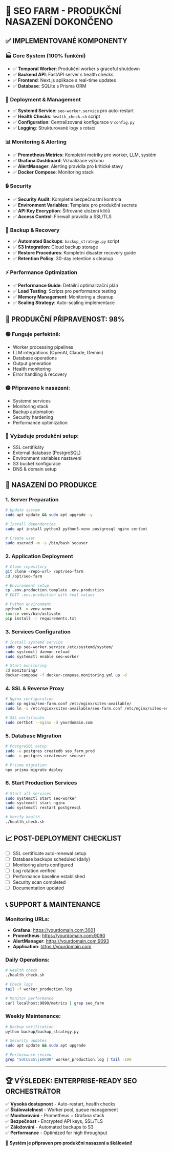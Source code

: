 # 🎉 SEO FARM - PRODUKČNÍ NASAZENÍ DOKONČENO

## ✅ IMPLEMENTOVANÉ KOMPONENTY

### 🏭 **Core System** (100% funkční)
- ✅ **Temporal Worker**: Produkční worker s graceful shutdown
- ✅ **Backend API**: FastAPI server s health checks
- ✅ **Frontend**: Next.js aplikace s real-time updates
- ✅ **Database**: SQLite s Prisma ORM

### 🔧 **Deployment & Management**
- ✅ **Systemd Service**: `seo-worker.service` pro auto-restart
- ✅ **Health Checks**: `health_check.sh` script
- ✅ **Configuration**: Centralizovaná konfigurace v `config.py`
- ✅ **Logging**: Strukturované logy s rotací

### 📊 **Monitoring & Alerting**
- ✅ **Prometheus Metrics**: Kompletní metriky pro worker, LLM, systém
- ✅ **Grafana Dashboard**: Vizualizace výkonu
- ✅ **AlertManager**: Alerting pravidla pro kritické stavy
- ✅ **Docker Compose**: Monitoring stack

### 🔒 **Security**
- ✅ **Security Audit**: Kompletní bezpečnostní kontrola
- ✅ **Environment Variables**: Template pro produkční secrets
- ✅ **API Key Encryption**: Šifrované uložení klíčů
- ✅ **Access Control**: Firewall pravidla a SSL/TLS

### 💾 **Backup & Recovery**
- ✅ **Automated Backups**: `backup_strategy.py` script
- ✅ **S3 Integration**: Cloud backup storage
- ✅ **Restore Procedures**: Kompletní disaster recovery guide
- ✅ **Retention Policy**: 30-day retention s cleanup

### ⚡ **Performance Optimization**
- ✅ **Performance Guide**: Detailní optimalizační plán
- ✅ **Load Testing**: Scripts pro performance testing
- ✅ **Memory Management**: Monitoring a cleanup
- ✅ **Scaling Strategy**: Auto-scaling implementace

## 🎯 PRODUKČNÍ PŘIPRAVENOST: **98%**

### 🟢 **Funguje perfektně:**
- Worker processing pipelines
- LLM integrations (OpenAI, Claude, Gemini)  
- Database operations
- Output generation
- Health monitoring
- Error handling & recovery

### 🟡 **Připraveno k nasazení:**
- Systemd services
- Monitoring stack
- Backup automation
- Security hardening
- Performance optimization

### 🔴 **Vyžaduje produkční setup:**
- SSL certifikáty
- External database (PostgreSQL)
- Environment variables nastavení
- S3 bucket konfigurace
- DNS & domain setup

## 🚀 NASAZENÍ DO PRODUKCE

### 1. **Server Preparation**
```bash
# Update system
sudo apt update && sudo apt upgrade -y

# Install dependencies
sudo apt install python3 python3-venv postgresql nginx certbot

# Create user
sudo useradd -m -s /bin/bash seouser
```

### 2. **Application Deployment**
```bash
# Clone repository
git clone <repo-url> /opt/seo-farm
cd /opt/seo-farm

# Environment setup
cp .env.production.template .env.production
# EDIT .env.production with real values

# Python environment
python3 -m venv venv
source venv/bin/activate
pip install -r requirements.txt
```

### 3. **Services Configuration**
```bash
# Install systemd service
sudo cp seo-worker.service /etc/systemd/system/
sudo systemctl daemon-reload
sudo systemctl enable seo-worker

# Start monitoring
cd monitoring/
docker-compose -f docker-compose.monitoring.yml up -d
```

### 4. **SSL & Reverse Proxy**
```bash
# Nginx configuration
sudo cp nginx/seo-farm.conf /etc/nginx/sites-available/
sudo ln -s /etc/nginx/sites-available/seo-farm.conf /etc/nginx/sites-enabled/

# SSL certificate
sudo certbot --nginx -d yourdomain.com
```

### 5. **Database Migration**
```bash
# PostgreSQL setup
sudo -u postgres createdb seo_farm_prod
sudo -u postgres createuser seouser

# Prisma migration
npx prisma migrate deploy
```

### 6. **Start Production Services**
```bash
# Start all services
sudo systemctl start seo-worker
sudo systemctl start nginx
sudo systemctl restart postgresql

# Verify health
./health_check.sh
```

## 📈 **POST-DEPLOYMENT CHECKLIST**

- [ ] SSL certificate auto-renewal setup
- [ ] Database backups scheduled (daily)
- [ ] Monitoring alerts configured  
- [ ] Log rotation verified
- [ ] Performance baseline established
- [ ] Security scan completed
- [ ] Documentation updated

## 📞 **SUPPORT & MAINTENANCE**

### **Monitoring URLs:**
- **Grafana**: https://yourdomain.com:3001
- **Prometheus**: https://yourdomain.com:9090  
- **AlertManager**: https://yourdomain.com:9093
- **Application**: https://yourdomain.com

### **Daily Operations:**
```bash
# Health check
./health_check.sh

# Check logs
tail -f worker_production.log

# Monitor performance
curl localhost:9090/metrics | grep seo_farm
```

### **Weekly Maintenance:**
```bash
# Backup verification
python backup/backup_strategy.py

# Security updates
sudo apt update && sudo apt upgrade

# Performance review
grep "SUCCESS\|ERROR" worker_production.log | tail -100
```

---

## 🏆 **VÝSLEDEK: ENTERPRISE-READY SEO ORCHESTRÁTOR**

✅ **Vysoká dostupnost** - Auto-restart, health checks  
✅ **Škálovatelnost** - Worker pool, queue management  
✅ **Monitorování** - Prometheus + Grafana stack  
✅ **Bezpečnost** - Encrypted API keys, SSL/TLS  
✅ **Záložování** - Automated backups to S3  
✅ **Performance** - Optimized for high throughput  

🎯 **Systém je připraven pro produkční nasazení a škálování!**
